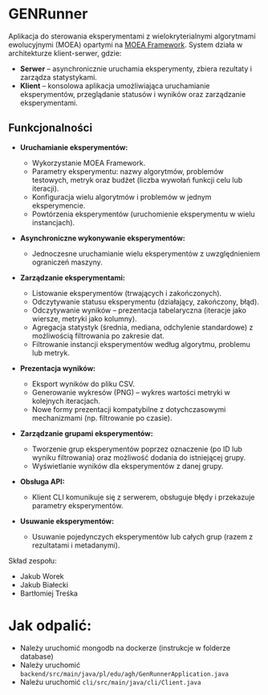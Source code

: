# GENRunner

Aplikacja do sterowania eksperymentami z wielokryterialnymi algorytmami ewolucyjnymi (MOEA) opartymi na [MOEA Framework](http://moeaframework.org/). System działa w architekturze klient-serwer, gdzie:

- **Serwer** – asynchronicznie uruchamia eksperymenty, zbiera rezultaty i zarządza statystykami.
- **Klient** – konsolowa aplikacja umożliwiająca uruchamianie eksperymentów, przeglądanie statusów i wyników oraz zarządzanie eksperymentami.

## Funkcjonalności

- **Uruchamianie eksperymentów:**
  - Wykorzystanie MOEA Framework.
  - Parametry eksperymentu: nazwy algorytmów, problemów testowych, metryk oraz budżet (liczba wywołań funkcji celu lub iteracji).
  - Konfiguracja wielu algorytmów i problemów w jednym eksperymencie.
  - Powtórzenia eksperymentów (uruchomienie eksperymentu w wielu instancjach).

- **Asynchroniczne wykonywanie eksperymentów:**
  - Jednoczesne uruchamianie wielu eksperymentów z uwzględnieniem ograniczeń maszyny.

- **Zarządzanie eksperymentami:**
  - Listowanie eksperymentów (trwających i zakończonych).
  - Odczytywanie statusu eksperymentu (działający, zakończony, błąd).
  - Odczytywanie wyników – prezentacja tabelaryczna (iteracje jako wiersze, metryki jako kolumny).
  - Agregacja statystyk (średnia, mediana, odchylenie standardowe) z możliwością filtrowania po zakresie dat.
  - Filtrowanie instancji eksperymentów według algorytmu, problemu lub metryk.

- **Prezentacja wyników:**
  - Eksport wyników do pliku CSV.
  - Generowanie wykresów (PNG) – wykres wartości metryki w kolejnych iteracjach.
  - Nowe formy prezentacji kompatybilne z dotychczasowymi mechanizmami (np. filtrowanie po czasie).

- **Zarządzanie grupami eksperymentów:**
  - Tworzenie grup eksperymentów poprzez oznaczenie (po ID lub wyniku filtrowania) oraz możliwość dodania do istniejącej grupy.
  - Wyświetlanie wyników dla eksperymentów z danej grupy.

- **Obsługa API:**
  - Klient CLI komunikuje się z serwerem, obsługuje błędy i przekazuje parametry eksperymentów.

- **Usuwanie eksperymentów:**
  - Usuwanie pojedynczych eksperymentów lub całych grup (razem z rezultatami i metadanymi).


Skład zespołu:
- Jakub Worek
- Jakub Białecki
- Bartłomiej Treśka

# Jak odpalić:
- Należy uruchomić mongodb na dockerze (instrukcje w folderze database)
- Należy uruchomić `backend/src/main/java/pl/edu/agh/GenRunnerApplication.java`
- Należu uruchomić `cli/src/main/java/cli/Client.java`

